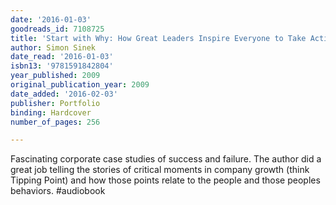 ```yaml
---
date: '2016-01-03'
goodreads_id: 7108725
title: 'Start with Why: How Great Leaders Inspire Everyone to Take Action'
author: Simon Sinek
date_read: '2016-01-03'
isbn13: '9781591842804'
year_published: 2009
original_publication_year: 2009
date_added: '2016-02-03'
publisher: Portfolio
binding: Hardcover
number_of_pages: 256

---
```

Fascinating corporate case studies of success and failure. The author did a great job telling the stories of critical moments in company growth (think Tipping Point) and how those points relate to the people and those peoples behaviors. #audiobook
